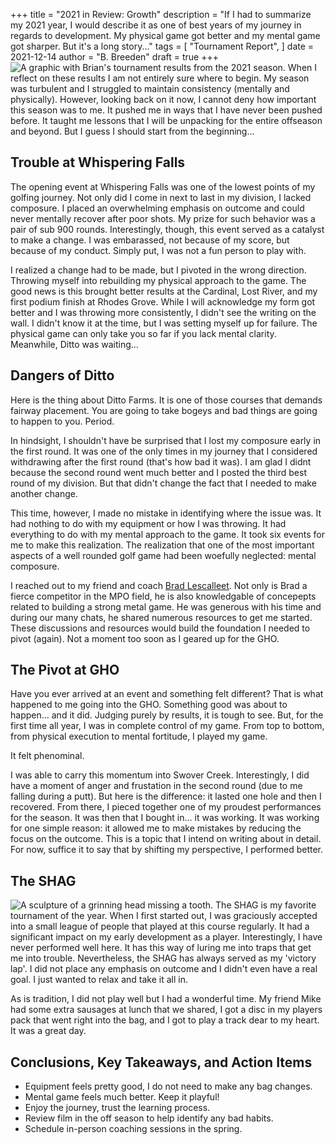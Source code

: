 +++
title = "2021 in Review: Growth"
description = "If I had to summarize my 2021 year, I would describe it as one of best years of my journey in regards to development. My physical game got better and my mental game got sharper. But it's a long story..."
tags = [
    "Tournament Report",
]
date = 2021-12-14
author = "B. Breeden"
draft = true
+++
![A graphic with Brian's tournament results from the 2021 season.](/2021.png)
When I reflect on these results I am not entirely sure where to begin. My season was turbulent and I struggled to maintain consistency (mentally and physically). However, looking back on it now, I cannot deny how important this season was to me. It pushed me in ways that I have never been pushed before. It taught me lessons that I will be unpacking for the entire offseason and beyond. But I guess I should start from the beginning...

## Trouble at Whispering Falls

The opening event at Whispering Falls was one of the lowest points of my golfing journey. Not only did I come in next to last in my division, I lacked composure. I placed an overwhelming emphasis on outcome and could never mentally recover after poor shots. My prize for such behavior was a pair of sub 900 rounds. Interestingly, though, this event served as a catalyst to make a change. I was embarassed, not because of my score, but because of my conduct. Simply put, I was not a fun person to play with.

I realized a change had to be made, but I pivoted in the wrong direction. Throwing myself into rebuilding my physical approach to the game. The good news is this brought better results at the Cardinal, Lost River, and my first podium finish at Rhodes Grove. While I will acknowledge my form got better and I was throwing more consistently, I didn't see the writing on the wall. I didn't know it at the time, but I was setting myself up for failure. The physical game can only take you so far if you lack mental clarity. Meanwhile, Ditto was waiting...

## Dangers of Ditto

Here is the thing about Ditto Farms. It is one of those courses that demands fairway placement. You are going to take bogeys and bad things are going to happen to you. Period.

In hindsight, I shouldn't have be surprised that I lost my composure early in the first round. It was one of the only times in my journey that I considered withdrawing after the first round (that's how bad it was). I am glad I didnt because the second round went much better and I posted the third best round of my division. But that didn't change the fact that I needed to make another change.

This time, however, I made no mistake in identifying where the issue was. It had nothing to do with my equipment or how I was throwing. It had everything to do with my mental approach to the game. It took six events for me to make this realization. The realization that one of the most important aspects of a well rounded golf game had been woefully neglected: mental composure.

I reached out to my friend and coach <a href="https://www.instagram.com/ferretdance03/" target="_blank">Brad Lescalleet</a>. Not only is Brad a fierce competitor in the MPO field, he is also knowledgable of concepepts related to building a strong metal game. He was generous with his time and during our many chats, he shared numerous resources to get me started. These discussions and resources would build the foundation I needed to pivot (again). Not a moment too soon as I geared up for the GHO.

## The Pivot at GHO

Have you ever arrived at an event and something felt different? That is what happened to me going into the GHO. Something good was about to happen... and it did. Judging purely by results, it is tough to see. But, for the first time all year, I was in complete control of my game. From top to bottom, from physical execution to mental fortitude, I played my game.

It felt phenominal.

I was able to carry this momentum into Swover Creek. Interestingly, I did have a moment of anger and frustation in the second round (due to me falling during a putt). But here is the difference: it lasted one hole and then I recovered. From there, I pieced together one of my proudest performances for the season. It was then that I bought in... it was working. It was working for one simple reason: it allowed me to make mistakes by reducing the focus on the outcome. This is a topic that I intend on writing about in detail. For now, suffice it to say that by shifting my perspective, I performed better.

## The SHAG
![A sculpture of a grinning head missing a tooth.](/shag.JPG)
The SHAG is my favorite tournament of the year. When I first started out, I was graciously accepted into a small league of people that played at this course regularly. It had a significant impact on my early development as a player. Interestingly, I have never performed well here. It has this way of luring me into traps that get me into trouble. Nevertheless, the SHAG has always served as my 'victory lap'. I did not place any emphasis on outcome and I didn't even have a real goal. I just wanted to relax and take it all in.

As is tradition, I did not play well but I had a wonderful time. My friend Mike had some extra sausages at lunch that we shared, I got a disc in my players pack that went right into the bag, and I got to play a track dear to my heart. It was a great day.

## Conclusions, Key Takeaways, and Action Items
* Equipment feels pretty good, I do not need to make any bag changes.
* Mental game feels much better. Keep it playful!
* Enjoy the journey, trust the learning process.
* Review film in the off season to help identify any bad habits.
* Schedule in-person coaching sessions in the spring.